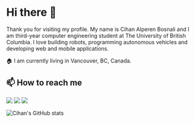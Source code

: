 # Hi there 👋
Thank you for visiting my profile. My name is Cihan Alperen Bosnali and I am third-year computer engineering student at The University of British Columbia. I love building robots, programming autonomous vehicles and developing web and mobile applications.

🏠 I am currently living in Vancouver, BC, Canada.

## 📫 How to reach me
[![](https://img.shields.io/badge/Email-cihanbosnali@gmail.com-informational?style=flat&logo=gmail&logoColor=white&color=darkred)](mailto:cihanbosnali@gmail.com)
[![](https://img.shields.io/badge/Linkedin-cihanbosnali-informational?style=flat&logo=linkedin&logoColor=white&color=darkgreen)](https://www.linkedin.com/in/cihanbosnali/)
[![](https://img.shields.io/badge/Blog_&_Portfolio-cihanbosnali.com-informational?style=flat&color=teal)](https://cihanbosnali.com/)

![Cihan's GitHub stats](https://github-readme-stats.vercel.app/api?username=CihanBosnali&count_private=true&theme=vue-dark&hide=contribs,issues)
